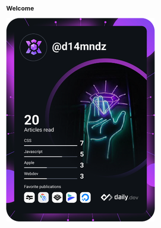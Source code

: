 ### Welcome

<a href="https://app.daily.dev/d14mndz"><img src="https://github.com/d14mndz/d14mndz/blob/master/devcard.svg" width="400" alt="d14mndz's Dev Card"/></a>

<!--
**d14mndz/d14mndz** is a ✨ _special_ ✨ repository because its `README.md` (this file) appears on your GitHub profile.

Here are some ideas to get you started:

- 🔭 I’m currently working on ...
- 🌱 I’m currently learning ...
- 👯 I’m looking to collaborate on ...
- 🤔 I’m looking for help with ...
- 💬 Ask me about ...
- 📫 How to reach me: ...
- 😄 Pronouns: ...
- ⚡ Fun fact: ...
-->
